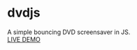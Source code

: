 # dvdjs
A simple bouncing DVD screensaver in JS.  
[LIVE DEMO](https://josefreichelt.github.io/dvdjs/)
